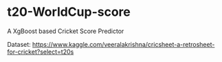 # t20-WorldCup-score
A XgBoost based Cricket Score Predictor

Dataset: https://www.kaggle.com/veeralakrishna/cricsheet-a-retrosheet-for-cricket?select=t20s

